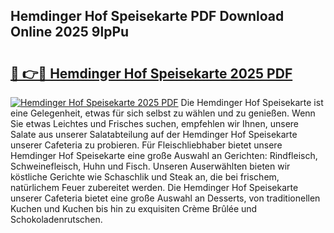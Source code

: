 ## Hemdinger Hof Speisekarte PDF Download Online 2025 9lpPu

# <h2><a href="http://gc8n3e.nevu.top/?p=Hemdinger+Hof+Speisekarte">🔗 👉🔴 Hemdinger Hof Speisekarte 2025 PDF</a></h2>

[![Hemdinger Hof Speisekarte 2025 PDF](https://i.imgur.com/dBaPXMq.png)](http://gc8n3e.nevu.top/?p=Hemdinger+Hof+Speisekarte)
Die Hemdinger Hof Speisekarte ist eine Gelegenheit, etwas für sich selbst zu wählen und zu genießen. Wenn Sie etwas Leichtes und Frisches suchen, empfehlen wir Ihnen, unsere Salate aus unserer Salatabteilung auf der Hemdinger Hof Speisekarte unserer Cafeteria zu probieren. Für Fleischliebhaber bietet unsere Hemdinger Hof Speisekarte eine große Auswahl an Gerichten: Rindfleisch, Schweinefleisch, Huhn und Fisch. Unseren Auserwählten bieten wir köstliche Gerichte wie Schaschlik und Steak an, die bei frischem, natürlichem Feuer zubereitet werden. Die Hemdinger Hof Speisekarte unserer Cafeteria bietet eine große Auswahl an Desserts, von traditionellen Kuchen und Kuchen bis hin zu exquisiten Crème Brûlée und Schokoladenrutschen.
